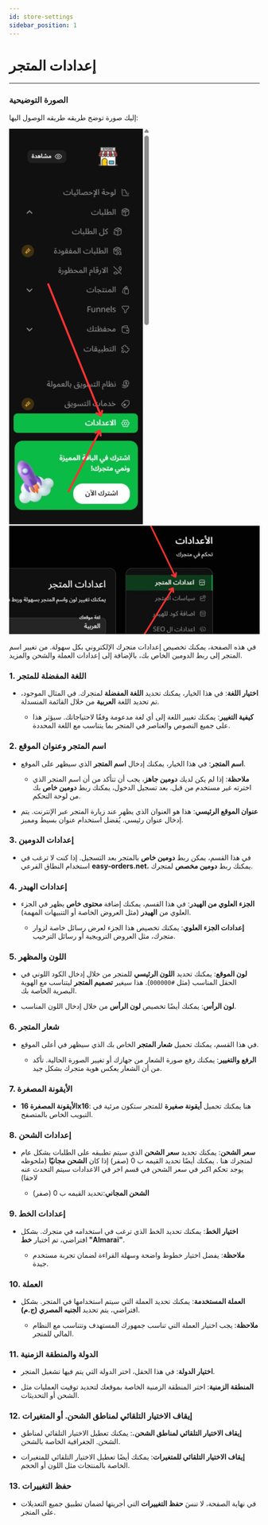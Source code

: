 ```yaml
---
id: store-settings
sidebar_position: 1
---
```


# إعدادات المتجر

---

### الصورة التوضيحية

إليك صورة توضح طريقه طريقه الوصول اليها:

![register](img/main-settings.png)
![register](img/store-setting.png)

في هذه الصفحة، يمكنك تخصيص إعدادات متجرك الإلكتروني بكل سهولة. من تغيير اسم المتجر إلى ربط الدومين الخاص بك، بالإضافة إلى إعدادات العملة والشحن والمزيد.

### 1. **اللغة المفضلة للمتجر**

- **اختيار اللغة**: في هذا الخيار، يمكنك تحديد **اللغة المفضلة** لمتجرك. في المثال الموجود، تم تحديد اللغة **العربية** من خلال القائمة المنسدلة.
  
  - **كيفية التغيير**: يمكنك تغيير اللغة إلى أي لغة مدعومة وفقًا لاحتياجاتك. سيؤثر هذا على جميع النصوص والعناصر في المتجر بما يتناسب مع اللغة المحددة.

### 2. **اسم المتجر وعنوان الموقع**

- **اسم المتجر**: في هذا الخيار، يمكنك إدخال **اسم المتجر** الذي سيظهر على الموقع.
  
  - **ملاحظة**: إذا لم يكن لديك **دومين جاهز**، يجب أن تتأكد من أن اسم المتجر الذي اخترته غير مستخدم من قبل. بعد تسجيل الدخول، يمكنك ربط **دومين خاص** بك من لوحة التحكم.
  
- **عنوان الموقع الرئيسي**: هذا هو العنوان الذي يظهر عند زيارة المتجر عبر الإنترنت. يتم إدخال عنوان رئيسي. يُفضل استخدام عنوان بسيط ومميز.

### 3. **إعدادات الدومين**

- في هذا القسم، يمكن ربط **دومين خاص** بالمتجر بعد التسجيل. إذا كنت لا ترغب في استخدام النطاق الفرعي **easy-orders.net**، يمكنك ربط **دومين مخصص** لمتجرك.

### 4. **إعدادات الهيدر**

- **الجزء العلوي من الهيدر**: في هذا القسم، يمكنك إضافة **محتوى خاص** يظهر في الجزء العلوي من **الهيدر** (مثل العروض الخاصة أو التنبيهات المهمة).

  - **إعدادات الجزء العلوي**: يمكنك تخصيص هذا الجزء لعرض رسائل خاصة لزوار متجرك، مثل العروض الترويجية أو رسائل الترحيب.

### 5. **اللون والمظهر**

- **لون الموقع**: يمكنك تحديد **اللون الرئيسي** للمتجر من خلال إدخال الكود اللوني في الحقل المناسب (مثل `#000000`). هذا سيغير **تصميم المتجر** ليتناسب مع الهوية البصرية الخاصة بك.

- **لون الرأس**: يمكنك أيضًا تخصيص **لون الرأس** من خلال إدخال اللون المناسب.

### 6. **شعار المتجر**

- في هذا القسم، يمكنك تحميل **شعار المتجر** الخاص بك الذي سيظهر في أعلى الموقع.

  - **الرفع والتغيير**: يمكنك رفع صورة الشعار من جهازك أو تغيير الصورة الحالية. تأكد من أن الشعار يعكس هوية متجرك بشكل جيد.

### 7. **الأيقونة المصغرة**

- **الأيقونة المصغرة 16x16**: هنا يمكنك تحميل **أيقونة صغيرة** للمتجر ستكون مرئية في التبويب الخاص بالمتصفح.

### 8. **إعدادات الشحن**

- **سعر الشحن**: يمكنك تحديد **سعر الشحن** الذي سيتم تطبيقه على الطلبات بشكل عام لمتجرك هنا . يمكنك أيضًا تحديد القيمه ب 0 (صفر) إذا كان **الشحن مجانيًا** (ملحوظه يوجد تحكم اكبر في سعر الشحن في قسم اخر في الاعدادات سيتم التحدث عنه لاحقا)

  - **الشحن المجاني**:تحديد القيمه ب 0 (صفر)

### 9. **إعدادات الخط**

- **اختيار الخط**: يمكنك تحديد الخط الذي ترغب في استخدامه في متجرك. بشكل افتراضي، تم اختيار **خط "Almarai"**.

  - **ملاحظة**: يفضل اختيار خطوط واضحة وسهلة القراءة لضمان تجربة مستخدم جيدة.

### 10. **العملة**

- **العملة المستخدمة**: يمكنك تحديد العملة التي سيتم استخدامها في المتجر. بشكل افتراضي، يتم تحديد **الجنيه المصري (ج.م)**.

  - **ملاحظة**: يجب اختيار العملة التي تناسب جمهورك المستهدف وتتناسب مع النظام المالي للمتجر.

### 11. **الدولة والمنطقة الزمنية**

- **اختيار الدولة**: في هذا الحقل، اختر الدولة التي يتم فيها تشغيل المتجر.

- **المنطقة الزمنية**: اختر المنطقة الزمنية الخاصة بموقعك لتحديد توقيت العمليات مثل الشحن أو التحديثات.

### 12. **إيقاف  الاختيار التلقائي لمناطق الشحن. أو المتغيرات**

- **إيقاف  الاختيار التلقائي لمناطق الشحن.**: يمكنك تعطيل  الاختيار التلقائي لمناطق الشحن. الجغرافية الخاصة بالشحن.
  
- **إيقاف  الاختيار التلقائي للمتغيرات**: يمكنك أيضًا تعطيل  الاختيار التلقائي للمتغيرات الخاصة بالمنتجات مثل اللون أو الحجم.

### 13. **حفظ التغييرات**

- في نهاية الصفحة، لا تنسَ **حفظ التغييرات** التي أجريتها لضمان تطبيق جميع التعديلات على المتجر.
